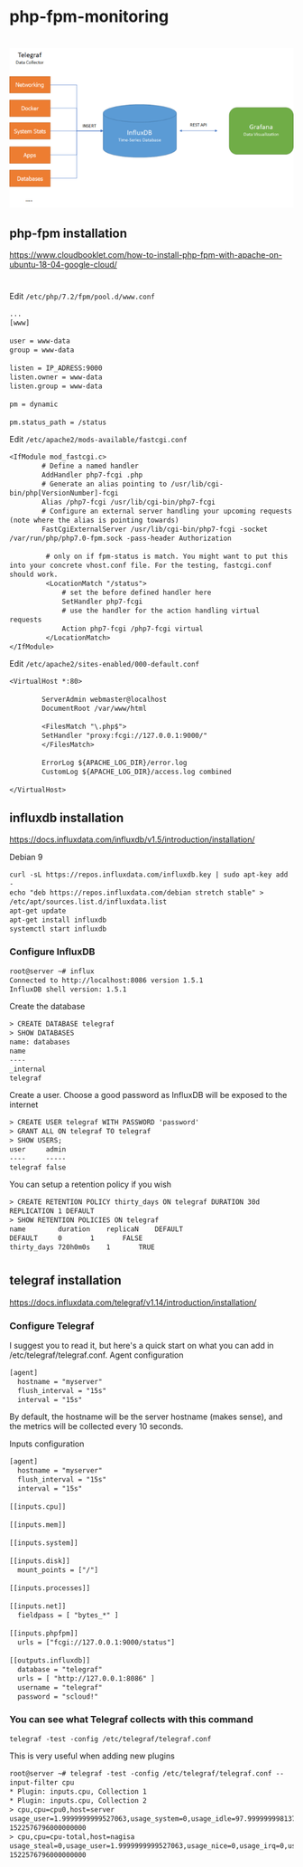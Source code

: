 # php-fpm-monitoring
#
![](php-fpm.png)

## php-fpm installation

https://www.cloudbooklet.com/how-to-install-php-fpm-with-apache-on-ubuntu-18-04-google-cloud/
#
Edit `/etc/php/7.2/fpm/pool.d/www.conf`
```hcl
...
[www]

user = www-data
group = www-data

listen = IP_ADRESS:9000
listen.owner = www-data
listen.group = www-data

pm = dynamic

pm.status_path = /status

```

Edit `/etc/apache2/mods-available/fastcgi.conf`

```hcl
<IfModule mod_fastcgi.c>
        # Define a named handler
        AddHandler php7-fcgi .php
        # Generate an alias pointing to /usr/lib/cgi-bin/php[VersionNumber]-fcgi
        Alias /php7-fcgi /usr/lib/cgi-bin/php7-fcgi
        # Configure an external server handling your upcoming requests (note where the alias is pointing towards)
        FastCgiExternalServer /usr/lib/cgi-bin/php7-fcgi -socket /var/run/php/php7.0-fpm.sock -pass-header Authorization

         # only on if fpm-status is match. You might want to put this into your concrete vhost.conf file. For the testing, fastcgi.conf should work.
         <LocationMatch "/status">
             # set the before defined handler here
             SetHandler php7-fcgi
             # use the handler for the action handling virtual requests
             Action php7-fcgi /php7-fcgi virtual
         </LocationMatch>
</IfModule>

```
Edit `/etc/apache2/sites-enabled/000-default.conf`

```hcl
<VirtualHost *:80>
        
        ServerAdmin webmaster@localhost
        DocumentRoot /var/www/html

        <FilesMatch "\.php$">
        SetHandler "proxy:fcgi://127.0.0.1:9000/"
        </FilesMatch>

        ErrorLog ${APACHE_LOG_DIR}/error.log
        CustomLog ${APACHE_LOG_DIR}/access.log combined
       
</VirtualHost>

```


## influxdb installation 
https://docs.influxdata.com/influxdb/v1.5/introduction/installation/

Debian 9
```hcl
curl -sL https://repos.influxdata.com/influxdb.key | sudo apt-key add -
echo "deb https://repos.influxdata.com/debian stretch stable" > /etc/apt/sources.list.d/influxdata.list
apt-get update
apt-get install influxdb
systemctl start influxdb
```
### Configure InfluxDB
```hcl
root@server ~# influx
Connected to http://localhost:8086 version 1.5.1
InfluxDB shell version: 1.5.1
```
Create the database
```hcl
> CREATE DATABASE telegraf
> SHOW DATABASES
name: databases
name
----
_internal
telegraf
```
Create a user. Choose a good password as InfluxDB will be exposed to the internet
```hcl
> CREATE USER telegraf WITH PASSWORD 'password'
> GRANT ALL ON telegraf TO telegraf
> SHOW USERS;
user     admin
----     -----
telegraf false
```
You can setup a retention policy if you wish

```hcl
> CREATE RETENTION POLICY thirty_days ON telegraf DURATION 30d REPLICATION 1 DEFAULT
> SHOW RETENTION POLICIES ON telegraf
name		duration	replicaN	DEFAULT
DEFAULT		0		1		FALSE
thirty_days	720h0m0s	1		TRUE
```
#
## telegraf installation 
https://docs.influxdata.com/telegraf/v1.14/introduction/installation/

### Configure Telegraf

I suggest you to read it, but here's a quick start on what you can add in /etc/telegraf/telegraf.conf.
Agent configuration
```hcl
[agent]
  hostname = "myserver"
  flush_interval = "15s"
  interval = "15s"
```
By default, the hostname will be the server hostname (makes sense), and the metrics will be collected every 10 seconds.

Inputs configuration

```hcl
[agent]
  hostname = "myserver"
  flush_interval = "15s"
  interval = "15s"

[[inputs.cpu]]

[[inputs.mem]]

[[inputs.system]]

[[inputs.disk]]
  mount_points = ["/"]

[[inputs.processes]]

[[inputs.net]]
  fieldpass = [ "bytes_*" ]
  
[[inputs.phpfpm]]
  urls = ["fcgi://127.0.0.1:9000/status"]
  
[[outputs.influxdb]]
  database = "telegraf"
  urls = [ "http://127.0.0.1:8086" ]
  username = "telegraf"
  password = "scloud!"

```
### You can see what Telegraf collects with this command
```hcl
telegraf -test -config /etc/telegraf/telegraf.conf
```

This is very useful when adding new plugins
```hcl
root@server ~# telegraf -test -config /etc/telegraf/telegraf.conf --input-filter cpu
* Plugin: inputs.cpu, Collection 1
* Plugin: inputs.cpu, Collection 2
> cpu,cpu=cpu0,host=server usage_user=1.9999999999527063,usage_system=0,usage_idle=97.99999999813735,usage_iowait=0,usage_steal=0,usage_guest=0,usage_nice=0,usage_irq=0,usage_softirq=0,usage_guest_nice=0 1522576796000000000
> cpu,cpu=cpu-total,host=nagisa usage_steal=0,usage_user=1.9999999999527063,usage_nice=0,usage_irq=0,usage_softirq=0,usage_guest=0,usage_guest_nice=0,usage_system=0,usage_idle=97.99999999813735,usage_iowait=0 1522576796000000000
```
